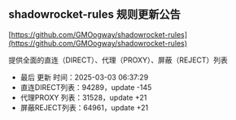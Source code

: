 ## shadowrocket-rules 规则更新公告

[https://github.com/GMOogway/shadowrocket-rules](https://github.com/GMOogway/shadowrocket-rules)

提供全面的直连（DIRECT）、代理（PROXY）、屏蔽（REJECT）列表
- 最后 更新 时间：2025-03-03 06:37:29
- 直连DIRECT列表：94289，update -145
- 代理PROXY 列表：31528，update +21
- 屏蔽REJECT列表：64961，update +21